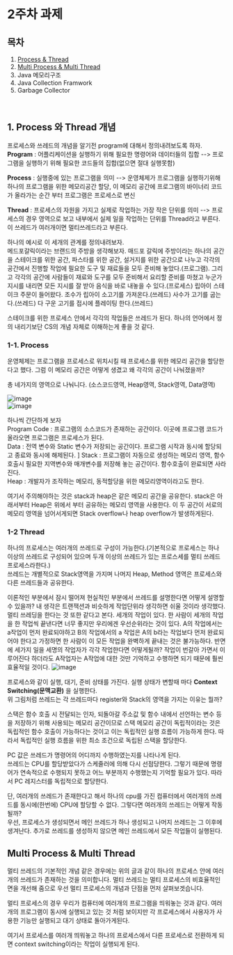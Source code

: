 # 2주차 과제  
  

## 목차  

1. [Process & Thread](##-1.Process-와-Thread-개념)
2. [Multi Process & Multi Thread](##-Multi-Process-&-Multi-Thread)
3. Java 메모리구조
4. Java Collection Framwork
5. Garbage Collector  
</br> 

## 1. Process 와 Thread 개념  
  
    
프로세스와 쓰레드의 개념을 알기전 program에 대해서 정의내려보도록 하자.  
**Program** : 어플리케이션을 실행하기 위해 필요한 명령어와 데이터들의 집합 --> 프로그램을 실행하기 위해 필요한 코드들의 집합(없으면 절대 실행못함)  

**Process** : 실행중에 있는 프로그램을 의미 --> 운영체제가 프로그램을 실행하기위해 하나의 프로그램을 위한 메모리공간 할당, 이 메모리 공간에 프로그램의 바이너리 코드가 올라가는 순간 부터 프로그램은 프로세스로 변신  

**Thread** : 프로세스의 자원을 가지고 실제로 작업하는 가장 작은 단위를 의미 --> 프로세스의 경우 영역으로 보고 내부에서 실제 일을 작업하는 단위를 Thread라고 부른다. 이 쓰레드가 여러개이면 멀티쓰레드라고 부른다.  

하나의 예시로 이 세개의 관계를 정의내려보자.  
메드포갈릭이라는 브랜드의 주방을 생각해보자. 매드포 갈릭에 주방이라는 하나의 공간을 스테이크를 위한 공간, 파스타를 위한 공간, 설거지를 위한 공간으로 나누고 각각의 공간에서 진행할 작업에 필요한 도구 및 재료들을 모두 준비해 놓았다.(프로그램). 그리고 각각의 공간에 사람들이 재료와 도구를 모두 준비해서 요리할 준비를 마쳤고 누군가 지시를 내리면 모든 지시를 잘 받아 음식을 바로 내놓을 수 있다.(프로세스) 립아이 스테이크 주문이 들어왔다. 조수가 립아이 소고기를 가져온다.(쓰레드) 사수가 고기를 굽는다.(쓰레드) 다 구운 고기를 접시에 플레이팅 한다.(쓰레드)  

스테이크를 위한 프로세스 안에서 각각의 작업들은 쓰레드가 된다. 하나의 언어에서 정의 내리기보단 CS의 개념 자체로 이해하는게 좋을 것 같다.  

### 1-1. Process
운영체제는 프로그램을 프로세스로 위치시킬 때 프로세스를 위한 메모리 공간을 할당한다고 했다. 그럼 이 메모리 공간은 어떻게 생겼고 왜 각각의 공간이 나눠졌을까?  
  
총 네가지의 영역으로 나눠니다. (소스코드영역, Heap영역, Stack영역, Data영역)

![image](https://user-images.githubusercontent.com/78134917/154800302-6e08186b-ed30-4e38-8142-2aa50a16ef1b.png)  
![image](https://user-images.githubusercontent.com/78134917/154800330-9b93b217-fec6-470b-821f-5cd665e43166.png)  

하나씩 간단하게 보자  
Program Code : 프로그램의 소스코드가 존재하는 공간이다. 이곳에 프로그램 코드가 올라오면 프로그램은 프로세스가 된다.  
Data : 전역 변수와 Static 변수가 저장되는 공간이다. 프로그램 시작과 동시에 할당되고 종료와 동시에 해제된다.  ]
Stack : 프로그램이 자동으로 생성하는 메모리 영역, 함수 호출시 필요한 지역변수와 매개변수를 저장해 놓는 공간이다. 함수호출이 완료되면 사라진다.  
Heap : 개발자가 조작하는 메모리, 동적할당을 위한 메모리영역이라고도 한다.  

여기서 주의해야하는 것은 stack과 heap은 같은 메모리 공간을 공유한다. stack은 아래서부터 Heap은 위에서 부터 공유하는 메모리 영역을 사용한다. 이 두 공간이 서로의 메모리 영역을 넘어서게되면 Stack overflow나 heap overflow가 발생하게된다.  

### 1-2 Thread
하나의 프로세스는 여러개의 쓰레드로 구성이 가능한다.(기본적으로 프로세스는 하나 이상의 쓰레드로 구성되어 있으며 두개 이상의 쓰레드가 있는 프로스세를 멀티 쓰레드 프로세스라한다.)  
쓰레드는 개별적으로 Stack영역을 가지며 나머지 Heap, Method 영역은 프로세스와 다른 쓰레드들과 공유한다.

이론적인 부분에서 잠시 떨어져 현실적인 부분에서 쓰레드를 설명한다면 어떻게 설명할 수 있을까? 내 생각은 트랜잭션과 비슷하게 작업단위라 생각하면 쉬울 것이라 생각했다. 멀티 쓰레딩을 한다는 것 또한 같다고 본다. 세개의 작업이 있다. 한 사람이 세개의 작업을 한 작업씩 끝낸다면 너무 좋지만 우리에겐 우선순위라는 것이 있다. A의 작업에서는 a작업이 먼저 완료되야하고 B의 작업에서의  a 작업은 A의 b라는 작업보다 먼저 완료되어야 한다고 가정하면 한 사람이 이 모든 작업을 완벽하게 끝내는 것은 불가능하다. 반면에 세가지 일을 세명의 작업자가 각각 작업한다면 어떻게될까? 작업이 번갈아 가면서 이루어진다 하더라도 A작업자는 A작업에 대한 것만 기억하고 수행하면 되기 때문에 훨씬 효율적일 것이다. 
![image](https://user-images.githubusercontent.com/78134917/154801285-4a062033-ba9c-46ad-bce2-98354fae2025.png)  

프로세스와 같이 실행, 대기, 준비 상태를 가진다. 실행 상태가 변할때 마다 **Context Switching(문맥교환)** 을 실행한다.  
위 그림처럼 쓰레드는 각 쓰레드마다 register와 Stack의 영역을 가지는 이유는 뭘까?  

스택은 함수 호출 시 전달되는 인자, 되돌아갈 주소값 및 함수 내에서 선언하는 변수 등을 저장하기 위해 사용되는 메모리 공간이므로 스택 메모리 공간이 독립적이라는 것은 독립적인 함수 호출이 가능하다는 것이고 이는 독립적인 실행 흐름이 가능하게 한다.
따라서 독립적인 실행 흐름을 위한 최소 조건으로 독립된 스택을 할당한다.  

PC 값은 쓰레드가 명령어의 어디까지 수행하였는지를 나타나게 된다.  
쓰레드는 CPU를 할당받았다가 스케줄러에 의해 다시 선점당한다. 그렇기 때문에 명령어가 연속적으로 수행되지 못하고 어느 부분까지 수행했는지 기억할 필요가 있다. 따라서 PC 레지스터를 독립적으로 할당한다.  

단, 여러개의 쓰레드가 존재한다고 해서 하나의 cpu를 가진 컴퓨터에서 여러개의 쓰레드를 동시에(한번에) CPU에 할당할 수 없다. 그렇다면 여러개의 쓰레드는 어떻게 작동될까?  
우선, 프로세스가 생성되면서 메인 쓰레드가 하나 생성되고 나머지 쓰레드는 그 이후에 생겨난다. 추가로 쓰레드를 생성하지 않으면 메인 쓰레드에서 모든 작업들이 실행된다.  


## Multi Process & Multi Thread
멀티 쓰레드의 기본적인 개념 같은 경우에는 위의 글과 같이 하나의 프로세스 안에 여러개의 쓰레드가 존재하는 것을 의미합니다. 멀티 쓰레드는 멀티 프로세스의 비효율적인 면을 개선해 줌으로 우선 멀티 프로세스의 개념과 단점을 먼저 살펴보겟습니다.  

멀티 프로세스의 경우 우리가 컴퓨터에 여러개의 프로그램을 띄워놓는 것과 같다. 여러개의 프로그램이 동시에 실행되고 있는 것 처럼 보이지만 각 프로세스에서 사용자가 사용한 기능만 실행되고 대기 상태로 돌아가게된다.  

여기서 프로세스를 여러개 띄워놓고 하나의 프로세스에서 다른 프로세스로 전환하게 되면 context switching이라는 작업이 실행되게 된다. 
